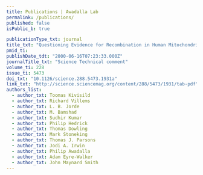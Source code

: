 ```yaml
---
title: Publications | Awadalla Lab
permalink: /publications/
published: false
isPublic_b: true

publicationType_txt: journal
title_txt: "Questioning Evidence for Recombination in Human Mitochondrial DNA"
pmid_ti: 
publishDate_tdt: "2000-06-16T07:23:33.000Z"
journalTitle_txt: "Science Technical comment"
volume_ti: 228
issue_ti: 5473
doi_txt: "10.1126/science.288.5473.1931a"
link_txt: "http://science.sciencemag.org/content/288/5473/1931/tab-pdf"
authors_list: 
  - author_txt: Toomas Kivisild
  - author_txt: Richard Villems
  - author_txt: L. B. Jorde
  - author_txt: M. Bamshad
  - author_txt: Sudhir Kumar
  - author_txt: Philip Hedrick
  - author_txt: Thomas Dowling
  - author_txt: Mark Stoneking
  - author_txt: Thomas J. Parsons
  - author_txt: Jodi A. Irwin
  - author_txt: Philip Awadalla
  - author_txt: Adam Eyre-Walker
  - author_txt: John Maynard Smith
---
```

